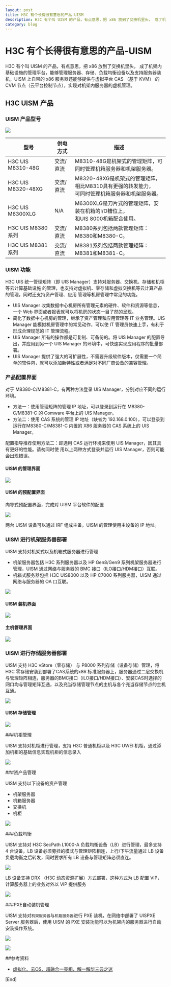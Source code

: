 ```yaml
---
layout: post
title: H3C 有个长得很有意思的产品-UISM
description: H3C 有个叫 UISM 的产品，有点意思，把 x86 放到了交换机里头， 成了机架内基础设施的管理平台，能够管理服务器、存储、负载均衡设备以及支持服务器装机，UISM 上自带的 x86 服务器还能够提供与虚拟平台 CAS （基于 KVM） 的 CVM 节点（云平台控制节点），实现对机架内服务器的虚机管理。
category: blog
---
```


# H3C 有个长得很有意思的产品-UISM

H3C 有个叫 UISM 的产品，有点意思，把 x86 放到了交换机里头， 成了机架内基础设施的管理平台，能够管理服务器、存储、负载均衡设备以及支持服务器装机，UISM 上自带的 x86 服务器还能够提供与虚拟平台 CAS （基于 KVM） 的 CVM 节点（云平台控制节点），实现对机架内服务器的虚机管理。

## H3C UISM 产品

### UISM 产品型号

![](http://7xjudy.com1.z0.glb.clouddn.com/2016-09-20-14743574972424.jpg)

| 型号 | 供电方式 | 描述 |
| --- | --- | --- |
| H3C UIS M8310-48G  | 交流/直流  | M8310-48G是机架式的管理矩阵，可同时管理机箱服务器和机架服务器。|
| H3C UIS M8320-48XG  | 交流/直流  |M8320-48XG是机架式的管理矩阵，相比M8310具有更强的转发能力，<br>可同时管理机箱服务器和机架服务器。 |
| H3C UIS M6300XLG  | N/A |  M6300XLG是刀片式的管理矩阵，安装在机箱的I/O槽位上，<br>和UIS 8000机箱配合使用。 |
| H3C UIS M8380系列 | 交流/直流  | M8380系列包括两款管理矩阵：M8380和M8380-C。  |
| H3C UIS M8381系列 | 交流/直流  | M8381系列包括两款管理矩阵：M8381和M8381-C。  |

### UISM 功能

H3C UIS 统一管理矩阵（即 UIS Manager）支持对服务器、交换机、存储和机柜等云计算基础设施
的管理，也支持对虚拟机、零存储和虚拟交换机等云计算产品的管理，同时还支持资产管理、应用
管理等机房管理中常见的功能。 

* UIS Manager 收集数据中心机房所有管理元素的硬件、软件和资源等信息，一个 Web 界面或者报表就可以将机房的状态一目了然的呈现。 
* 简化了数据中心机房的管理，继承了资产管理和应用管理等 IT 业务管理。UIS Manager 能模拟机房管理中的常见动作，可以使 IT 管理员快速上手，有利于形成合理规范的 IT 管理流程。 
* UIS Manager 所有的操作都是可复制、可备份的。将 UIS Manager 的配置导出，并应用到另一个 UIS Manager 的环境中，可快速实现应用程序的批量部署。 
* UIS Manager 提供了强大的可扩展性，不需要升级软件版本，仅需要一个简单的软件包，就可以添加新特性或者满足对不同厂商设备的兼容管理。 



### 产品配置界面

对于 M8380-C/M8381-C，有两种方法登录 UIS Manager，分别对应不同的运行环境。 

* 方法一：使用管理矩阵的管理 IP 地址，可以登录到运行在 M8380-C/M8381-C 的 Comware 平台上的 UIS Manager。 
* 方法二：使用 CAS 系统的管理 IP 地址（缺省为 192.168.0.100），可以登录到运行在M8380-C/M8381-C 内置的 X86 服务器的 CAS 系统上的 UIS Manager。 

配置指导推荐使用方法二：即选用 CAS 运行环境来使用 UIS Manager，因其具有更好的性能。请勿同时使
用以上两种方式登录并运行 UIS Manager，否则可能会出现错误。 

#### UISM 的管理界面

![](http://7xjudy.com1.z0.glb.clouddn.com/2016-09-20-14743505887279.jpg)

#### UISM 的预配置界面

向导式预配置界面，完成对 UISM 平台软件的配置

![](http://7xjudy.com1.z0.glb.clouddn.com/2016-09-20-14743506806037.jpg)

两台 UISM 设备可以通过 IRF 组成主备，UISM 的管理使用主设备的 IP 地址。

### UISM 进行机架服务器部署

UISM 支持对机架式以及机箱式服务器进行管理

* 机架服务器包括 H3C 系列服务器以及 HP Gen8/Gen9 系列机架服务器进行管理，UISM 通过网络与服务器的 BMC 接口（ILO接口/HDM接口）互联。
* 机箱式服务器包括 H3C UIS8000 以及 HP C7000 系列服务器，UISM 通过网络与服务器的 OA 口互联。

![](http://7xjudy.com1.z0.glb.clouddn.com/2016-09-20-14743513664494.jpg)


#### UISM 装机界面

![](http://7xjudy.com1.z0.glb.clouddn.com/2016-09-20-14743510182330.jpg)


#### 主机管理界面

![](http://7xjudy.com1.z0.glb.clouddn.com/2016-09-20-14743476833760.jpg)

### UISM 进行存储服务器部署

UISM 支持 H3C vStore（零存储） 与 P8000 系列存储（设备存储）管理，将 H3C 零存储安装到部署了CAS系统的x86 标准服务器上，服务器通过二层交换机与管理矩阵相连，服务器的BMC接口（iLO接口/HDM接口）、安装CAS时选择的网口均与管理矩阵互通，以及充当存储管理节点的主机与各个充当存储节点的主机互通。 

![](http://7xjudy.com1.z0.glb.clouddn.com/2016-09-20-14743513445541.jpg)

#### UISM 存储管理

![](http://7xjudy.com1.z0.glb.clouddn.com/2016-09-20-14743514641569.jpg)

###机柜管理

UISM 支持对机柜进行管理，支持 H3C 普通机柜以及 H3C UWEI 机柜，通过添加机柜的基础信息实现机柜的信息录入

![](http://7xjudy.com1.z0.glb.clouddn.com/2016-09-20-14743516103423.jpg)


###资产品管理

UISM 支持以下设备的资产管理

* 机架服务器
* 机箱服务器
* 交换机
* 机柜

![](http://7xjudy.com1.z0.glb.clouddn.com/2016-09-20-14743517397047.jpg)

###负载均衡

UISM 支持对 H3C SecPath L1000-A 负载均衡设备（LB）进行管理，最多支持 4 台设备，LB 设备必须旁挂的模式与管理矩阵相连，上行/下午流量通过 LB 设备负载均衡之后转发，同时要求所有 LB 设备与管理矩阵必须直连。

![](http://7xjudy.com1.z0.glb.clouddn.com/2016-09-20-14743534373529.jpg)


LB 设备支持 DRX （H3C 动态资源扩展）方式部署，这种方式为 LB 配置 VIP，计算服务器上的业务对外以 VIP 提供服务

![](http://7xjudy.com1.z0.glb.clouddn.com/2016-09-20-14743536513768.jpg)


###PXE自动装机管理

UISM 支持对``机架服务器``与``机箱服务器``进行 PXE 装机，在网络中部署了 UISPXE Server 服务器后，使用 UISM 的 PXE 安装功能可以为机架内的服务器进行自动安装操作系统。

![](http://7xjudy.com1.z0.glb.clouddn.com/2016-09-20-14743537733285.jpg)


![](http://7xjudy.com1.z0.glb.clouddn.com/2016-09-20-14743538188465.jpg)


##参考资料

* [虚拟化、云OS、超融合一亮相，解一解华三云之迷](https://read01.com/6zKRDg.html)


[End]
